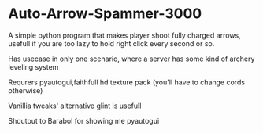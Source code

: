 # Auto-Arrow-Spammer-3000
A simple python program that makes player shoot fully charged arrows, usefull if you are too lazy to hold right click every second or so.

Has usecase in only one scenario, where a server has some kind of archery leveling system

Requrers pyautogui,faithfull hd texture pack (you'll have to change cords otherwise)

Vanillia tweaks' alternative glint is usefull

Shoutout to Barabol for showing me pyautogui
